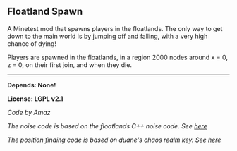 ## Floatland Spawn
A Minetest mod that spawns players in the floatlands.
The only way to get down to the main world is by jumping off and falling, with a very high chance of dying!

Players are spawned in the floatlands, in a region 2000 nodes around x = 0, z = 0, on their first join, and when they die.

-----------------------

**Depends: None!**

**License: LGPL v2.1**

*Code by Amaz*

*The noise code is based on the floatlands C++ noise code. See [here](https://github.com/minetest/minetest/blob/28841961ba91b943b7478704181604fa3e24e81e/src/mapgen_v7.cpp#L415)*

*The position finding code is based on duane's chaos realm key. See [here](https://github.com/duane-r/minetest/blob/squaresville/games/minetest_game/mods/squaresville/chaos.lua#L75)*

